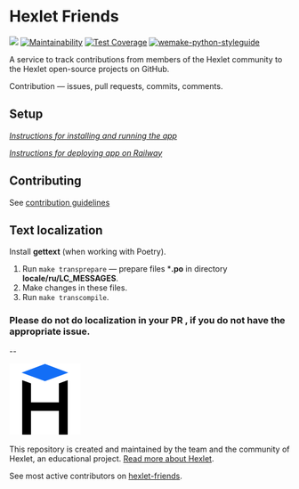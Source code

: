 # Hexlet Friends

[![](https://github.com/Hexlet/hexlet-friends/workflows/CI/badge.svg)](https://github.com/Hexlet/hexlet-friends/actions)
[![Maintainability](https://api.codeclimate.com/v1/badges/dedb9f8ad241a9152fd0/maintainability)](https://codeclimate.com/github/Hexlet/hexlet-friends/maintainability)
[![Test Coverage](https://api.codeclimate.com/v1/badges/dedb9f8ad241a9152fd0/test_coverage)](https://codeclimate.com/github/Hexlet/hexlet-friends/test_coverage)
[![wemake-python-styleguide](https://img.shields.io/badge/style-wemake-000000.svg)](https://github.com/wemake-services/wemake-python-styleguide)

A service to track contributions from members of the Hexlet community to the Hexlet open-source projects on GitHub.

Contribution &mdash; issues, pull requests, commits, comments.

## Setup

_[Instructions for installing and running the app](INSTALLATION.md)_

_[Instructions for deploying app on Railway](DEPLOYMENT.md)_

## Contributing

See [contribution guidelines](./CONTRIBUTING.md)

## Text localization

Install **gettext** (when working with Poetry).

1. Run `make transprepare` &mdash; prepare files ***.po** in directory **locale/ru/LC_MESSAGES**.
2. Make changes in these files.
3. Run `make transcompile`.

### **Please do not do localization in your PR , if you do not have the appropriate issue.**

--

[![Hexlet Ltd. logo](https://raw.githubusercontent.com/Hexlet/assets/master/images/hexlet_logo128.png)](https://hexlet.io/pages/about?utm_source=github&utm_medium=link&utm_campaign=hexlet-friends)

This repository is created and maintained by the team and the community of Hexlet, an educational project. [Read more about Hexlet](https://hexlet.io/pages/about?utm_source=github&utm_medium=link&utm_campaign=hexlet-friends).

See most active contributors on [hexlet-friends](https://friends.hexlet.io/).

